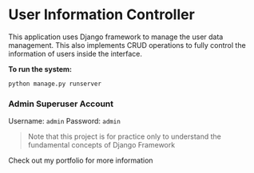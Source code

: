 # User Information Controller
This application uses Django framework to manage the user data management. This also implements CRUD operations to fully control the information of users inside the interface.

**To run the system:**
```
python manage.py runserver
```

### Admin Superuser Account
Username: `admin`
Password: `admin`
>Note that this project is for practice only to understand the fundamental concepts of Django Framework

Check out my portfolio for more information
